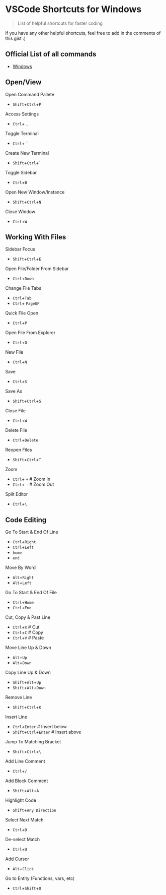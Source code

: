 # VSCode Shortcuts for Windows

> List of helpful shortcuts for faster coding

If you have any other helpful shortcuts, feel free to add in the comments of this gist :)

## Official List of all commands

* [Windows](https://code.visualstudio.com/shortcuts/keyboard-shortcuts-windows.pdf)


## Open/View

Open Command Pallete
- `Shift`+`Ctrl`+`P`


Access Settings
- `Ctrl`+ `,`


Toggle Terminal

- `Ctrl`+ ``` ` ```


Create New Terminal

- `Shift`+`Ctrl`+``` ` ```

Toggle Sidebar

- `Ctrl`+`B`


Open New Window/Instance

- `Shift`+`Ctrl`+`N`


Close Window
- `Ctrl`+`W`


## Working With Files

Sidebar Focus

- `Shift`+`Ctrl`+`E`


Open File/Folder From Sidebar

- `Ctrl`+`Down`


Change File Tabs
- `Ctrl`+`Tab` 
- `Ctrl`+ `PageUP`


Quick File Open

- `Ctrl`+`P`


Open File From Explorer

- `Ctrl`+`O`


New File

- `Ctrl`+`N`


Save

- `Ctrl`+`S`


Save As

- `Shift`+`Ctrl`+`S`


Close File

- `Ctrl`+`W`


Delete File

- `Ctrl`+`Delete`


Reopen Files

- `Shift`+`Ctrl`+`T`


Zoom
- `Ctrl`+ `+`  # Zoom In
- `Ctrl`+ `-`  # Zoom Out


Spilt Editor

- `Ctrl`+`\`


## Code Editing

Go To Start & End Of Line

- `Ctrl`+`Right`
- `Ctrl`+`Left`
- `home`
- `end`


Move By Word

- `Alt`+`Right`
- `Alt`+`Left`


Go To Start & End Of File

- `Ctrl`+`Home`
- `Ctrl`+`End`


Cut, Copy & Past Line

- `Ctrl`+`X` # Cut
- `Ctrl`+`C` # Copy
- `Ctrl`+`V` # Paste


Move Line Up & Down

- `Alt`+`Up`
- `Alt`+`Down`


Copy Line Up & Down

- `Shift`+`Alt`+`Up`
- `Shift`+`Alt`+`Down`


Remove Line

- `Shift`+`Ctrl`+`K`


Insert Line

- `Ctrl`+`Enter` # Insert below
- `Shift`+`Ctrl`+`Enter` # Insert above


Jump To Matching Bracket

- `Shift`+`Ctrl`+`\`


Add Line Comment

- `Ctrl`+`/`


Add Block Comment
- `Shift`+`Alt`+`A`


Highlight Code

- `Shift`+`Any Direction`


Select Next Match

- `Ctrl`+`D`


De-select Match

- `Ctrl`+`U`


Add Cursor

- `Alt`+`Click`


Go to Entity (Functions, vars, etc)

- `Ctrl`+`Shift`+`O`

